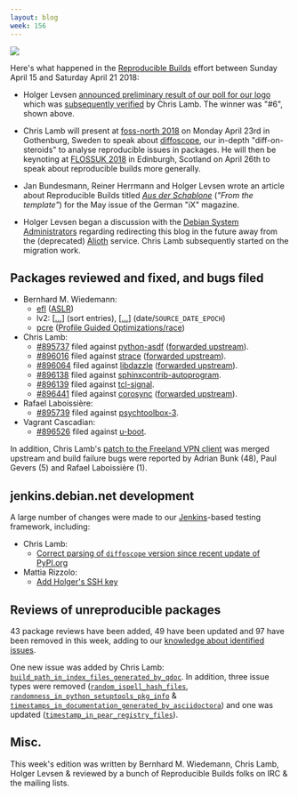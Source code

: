 ```yaml
---
layout: blog
week: 156
---
```


![](https://i.imgur.com/rQ4lpAS.jpg)

Here's what happened in the [Reproducible Builds](https://reproducible-builds.org) effort between Sunday April 15 and Saturday April 21 2018:

* Holger Levsen [announced preliminary result of our poll for our logo](https://lists.reproducible-builds.org/pipermail/rb-general/2018-April/000881.html) which was [subsequently verified](https://lists.reproducible-builds.org/pipermail/rb-general/2018-April/000883.html) by Chris Lamb. The winner was "#6", shown above.

* Chris Lamb will present at [foss-north 2018](http://foss-north.se/2018/) on Monday April 23rd in Gothenburg, Sweden to speak about [diffoscope](https://diffoscope.org), our in-depth "diff-on-steroids" to analyse reproducible issues in packages. He will then be keynoting at [FLOSSUK 2018](https://www.flossuk.org/membership/spring-conference-2018/) in Edinburgh, Scotland on April 26th to speak about reproducible builds more generally.

* Jan Bundesmann, Reiner Herrmann and Holger Levsen wrote an article about Reproducible Builds titled [*Aus der Schablone*](https://www.heise.de/select/ix/2018/5/1524884258999635) (*"From the template"*) for the May issue of the German "iX" magazine.

* Holger Levsen began a discussion with the [Debian System Administrators](https://dsa.debian.org/) regarding redirecting this blog in the future away from the (deprecated) [Alioth](https://wiki.debian.org/Alioth) service. Chris Lamb subsequently started on the migration work.


Packages reviewed and fixed, and bugs filed
-------------------------------------------

* Bernhard M. Wiedemann:
    * [efl](https://build.opensuse.org/request/show/596585) ([ASLR](https://github.com/bmwiedemann/theunreproduciblepackage/tree/master/aslr))
    * lv2: [[...](https://github.com/drobilla/lv2/pull/21)] (sort entries), [[...](https://github.com/drobilla/lv2/pull/22)] (date/`SOURCE_DATE_EPOCH`)
    * [pcre](https://build.opensuse.org/request/show/596586) ([Profile Guided Optimizations/race](https://github.com/bmwiedemann/theunreproduciblepackage/tree/master/pgo))
* Chris Lamb:
    * [#895737](https://bugs.debian.org/895737) filed against [python-asdf](https://tracker.debian.org/pkg/python-asdf) ([forwarded upstream](https://github.com/spacetelescope/asdf/pull/490#issuecomment-381594784)).
    * [#896016](https://bugs.debian.org/896016) filed against [strace](https://tracker.debian.org/pkg/strace) ([forwarded upstream](https://github.com/strace/strace/pull/68)).
    * [#896064](https://bugs.debian.org/896064) filed against [libdazzle](https://tracker.debian.org/pkg/libdazzle) ([forwarded upstream](https://gitlab.gnome.org/GNOME/libdazzle/merge_requests/9)).
    * [#896138](https://bugs.debian.org/896138) filed against [sphinxcontrib-autoprogram](https://tracker.debian.org/pkg/sphinxcontrib-autoprogram).
    * [#896139](https://bugs.debian.org/896139) filed against [tcl-signal](https://tracker.debian.org/pkg/tcl-signal).
    * [#896441](https://bugs.debian.org/896441) filed against [corosync](https://tracker.debian.org/pkg/corosync) ([forwarded upstream](https://github.com/corosync/corosync/pull/345)).
* Rafael Laboissière:
    * [#895739](https://bugs.debian.org/895739) filed against [psychtoolbox-3](https://tracker.debian.org/pkg/psychtoolbox-3).
* Vagrant Cascadian:
    * [#896526](https://bugs.debian.org/896526) filed against [u-boot](https://tracker.debian.org/pkg/u-boot).

In addition, Chris Lamb's [patch to the Freeland VPN client](https://github.com/freelan-developers/freelan/commit/97b049b1b8045d59505c5ce4c853420bf7272fb0) was merged upstream and build failure bugs were reported by Adrian Bunk (48), Paul Gevers (5) and Rafael Laboissière (1).

jenkins.debian.net development
------------------------------

A large number of changes were made to our [Jenkins](https://jenkins.io/)-based testing framework, including:

- Chris Lamb:
    - [Correct parsing of `diffoscope` version since recent update of PyPI.org](https://salsa.debian.org/qa/jenkins.debian.net/commit/119d2233)
- Mattia Rizzolo:
    - [Add Holger's SSH key](https://anonscm.debian.org/jenkins.debian.net/commit/af47509f)


Reviews of unreproducible packages
----------------------------------

43 package reviews have been added, 49 have been updated and 97 have been removed in this week, adding to our [knowledge about identified issues](https://tests.reproducible-builds.org/debian/index_issues.html).

One new issue was added by Chris Lamb: [`build_path_in_index_files_generated_by_qdoc`](https://anonscm.debian.org/git/reproducible/notes.git/commit/?id=1d7bb487). In addition, three issue types were removed ([`random_ispell_hash_files`](https://anonscm.debian.org/git/reproducible/notes.git/commit/?id=acd721e6), [`randomness_in_python_setuptools_pkg_info`](https://anonscm.debian.org/git/reproducible/notes.git/commit/?id=578eef2d) & [`timestamps_in_documentation_generated_by_asciidoctora`](https://anonscm.debian.org/git/reproducible/notes.git/commit/?id=4405eaaf))
and one was updated ([`timestamp_in_pear_registry_files`](https://anonscm.debian.org/git/reproducible/notes.git/commit/?id=091e4736)).

Misc.
-----

This week's edition was written by Bernhard M. Wiedemann, Chris Lamb, Holger Levsen & reviewed by a bunch of Reproducible Builds folks on IRC & the mailing lists.
